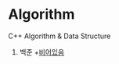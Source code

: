 # Algorithm
C++ Algorithm &amp; Data Structure

1. 백준
   +[비어있음](https://github.com/danielkang1003/Algorithm)
